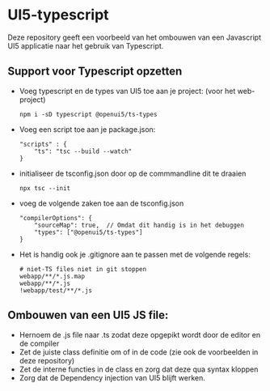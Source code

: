 # UI5-typescript
Deze repository geeft een voorbeeld van het ombouwen van een Javascript UI5 applicatie naar het gebruik van Typescript. 

## Support voor Typescript opzetten
* Voeg typescript en de types van UI5 toe aan je project: (voor het web-project)

      npm i -sD typescript @openui5/ts-types

* Voeg een script toe aan je package.json:

      "scripts" : {
          "ts": "tsc --build --watch"
      }

* initialiseer de tsconfig.json door op de commmandline dit te draaien

      npx tsc --init

* voeg de volgende zaken toe aan de tsconfig.json

      "compilerOptions": {
          "sourceMap": true,  // Omdat dit handig is in het debuggen
          "types": ["@openui5/ts-types"]
      }

* Het is handig ook je .gitignore aan te passen met de volgende regels:

      # niet-TS files niet in git stoppen
      webapp/**/*.js.map
      webapp/**/*.js
      !webapp/test/**/*.js

## Ombouwen van een UI5 JS file:
* Hernoem de .js file naar .ts zodat deze opgepikt wordt door de editor en de compiler
* Zet de juiste class definitie om of in de code (zie ook de voorbeelden in deze repository)
* Zet de interne functies in de class en zorg dat deze qua syntax kloppen
* Zorg dat de Dependency injection van UI5 blijft werken.
